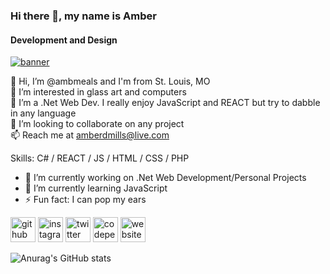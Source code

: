 ### Hi there 👋, my name is Amber
#### Development and Design

<a href="https://ibb.co/821dcxT"><img src="https://i.ibb.co/7VsR4p8/banner.png" alt="banner" border="0"></a>

👋 Hi, I’m @ambmeals and I'm from St. Louis, MO<br>
👀 I’m interested in glass art and computers<br>
🌱 I’m a .Net Web Dev. I really enjoy JavaScript and REACT but try to dabble in any language<br>
💞️ I’m looking to collaborate on any project<br>
📫 Reach me at amberdmills@live.com

Skills: C# / REACT / JS / HTML / CSS / PHP

- 🔭 I’m currently working on .Net Web Development/Personal Projects 
- 🌱 I’m currently learning JavaScript 
- ⚡ Fun fact: I can pop my ears 


[<img src='https://cdn.jsdelivr.net/npm/simple-icons@3.0.1/icons/github.svg' alt='github' height='40'>](https://github.com/ambmeals)  [<img src='https://cdn.jsdelivr.net/npm/simple-icons@3.0.1/icons/instagram.svg' alt='instagram' height='40'>](https://www.instagram.com/ambermeals/)  [<img src='https://cdn.jsdelivr.net/npm/simple-icons@3.0.1/icons/twitter.svg' alt='twitter' height='40'>](https://twitter.com/amberdmills)  [<img src='https://cdn.jsdelivr.net/npm/simple-icons@3.0.1/icons/codepen.svg' alt='codepen' height='40'>](https://codepen.io/ambmeals)  [<img src='https://cdn.jsdelivr.net/npm/simple-icons@3.0.1/icons/icloud.svg' alt='website' height='40'>](http://amber-mills.com)  



  

  

  













![Anurag's GitHub stats](https://github-readme-stats.vercel.app/api?username=ambmeals&hide=contribs,prs)

<!---
ambmeals/ambmeals is a ✨ special ✨ repository because its `README.md` (this file) appears on your GitHub profile.
You can click the Preview link to take a look at your changes.
--->
